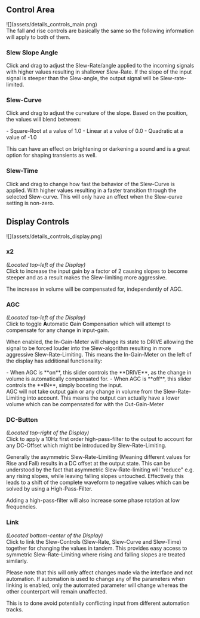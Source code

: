 <h2 class="txt-blue">Control Area</h2>
<div class="image">
![](assets/details_controls_main.png)
</div>

<div class="quote bg-yellow">
The fall and rise controls are basically the same so the following information will
apply to both of them.
</div>

### Slew Slope Angle
Click and drag to adjust the Slew-Rate/angle applied to the incoming signals with higher values resulting in shallower Slew-Rate. 
If the slope of the input signal is steeper than the Slew-angle, the output signal will be Slew-rate-limited.
<span class="spacer"/>

### Slew-Curve
Click and drag to adjust the curvature of the slope. Based on the position, the values will blend between:
<div class="block bg-dark-1">
- <span class="txt-yellow">Square-Root</span> at a value of 1.0
- <span class="txt-yellow">Linear</span> at a value of 0.0
- <span class="txt-yellow">Quadratic</span> at a value of -1.0
</div>

This can have an effect on brightening or darkening a sound and is a great option for shaping
transients as well.
<span class="spacer"/>

### Slew-Time
Click and drag to change how fast the behavior of the Slew-Curve is applied.
With higher values resulting in a faster transition through the selected Slew-curve. 
This will only have an effect when the Slew-curve setting is non-zero.



<h2 class="txt-blue">Display Controls</h2>
<div class="image">
![](assets/details_controls_display.png)
</div>

### x2
<span class="txt-yellow">*(Located top-left of the Display)*</span>\
Click to increase the input gain by a factor of 2 causing slopes to become steeper and as a result
makes the Slew-limiting more aggressive.

<div class="quote bg-yellow">
The increase in volume will be compensated for, independently of AGC.
</div>
<span class="spacer"/>

### AGC
<span class="txt-yellow">*(Located top-left of the Display)*</span>\
Click to toggle **A**utomatic **G**ain **C**ompensation which will attempt to compensate for any
change in input-gain.

When enabled, the In-Gain-Meter will change its state to DRIVE allowing the signal to be forced
louder into the Slew-algorithm resulting in more aggressive Slew-Rate-Limiting. This means the 
In-Gain-Meter on the left of the display has additional functionality:

<div class="block bg-dark-1">
- When AGC is **on**, this slider controls the **DRIVE**, as the change in volume is automatically compensated
  for.
- When AGC is **off**, this slider controls the **IN**, simply boosting the input.
</div>
<span class="spacer"/>

<div class="quote bg-yellow">
AGC will not take output gain or any change in volume from the Slew-Rate-Limiting into account.
This means the output can actually have a lower volume which can be compensated for with the 
Out-Gain-Meter
</div>
<span class="spacer"/>

### DC-Button
<span class="txt-yellow">*(Located top-right of the Display)*</span>\
Click to apply a 10Hz first order high-pass-filter to the output to account for any DC-Offset 
which might be introduced by Slew-Rate-Limiting.

Generally the asymmetric Slew-Rate-Limiting (Meaning different values for Rise and Fall) results
in a DC offset at the output state. This can be understood by the fact that asymmetric Slew-Rate-limiting 
will "reduce" e.g. any rising slopes, while leaving falling slopes untouched. Effectively this leads 
to a shift of the complete waveform to negative values which can be solved by using a High-Pass-Filter.

<div class="quote bg-yellow">
Adding a high-pass-filter will also increase some phase rotation at low frequencies.
</div>
<span class="spacer"/>

### Link
<span class="txt-yellow">*(Located bottom-center of the Display)*</span>\
Click to link the Slew-Controls (Slew-Rate, Slew-Curve and Slew-Time) together for changing 
the values in tandem. This provides easy access to symmetric Slew-Rate-Limiting where rising and 
falling slopes are treated similarly.

Please note that this will only affect changes made via the interface and not automation.
If automation is used to change any of the parameters when linking is enabled, only the automated
parameter will change whereas the other counterpart will remain unaffected.

This is to done avoid potentially conflicting input from different automation tracks.
<div class="pb"></div>
